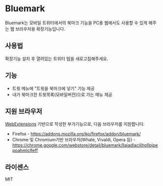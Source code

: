 # Bluemark

Bluemark는 모바일 트위터에서의 북마크 기능을 PC용 웹에서도 사용할 수 있게 해주는 웹 브라우저용 확장기능입니다.

## 사용법

확장기능 설치 후 열려있는 트위터 탭을 새로고침해주세요.

## 기능

- 트윗 메뉴에 "트윗을 북마크에 넣기" 기능 제공
- 내가 북마크한 트윗목록(모바일버전)으로 가는 메뉴 제공

## 지원 브라우저

[WebExtensions](https://developer.mozilla.org/ko/Add-ons/WebExtensions) 기반으로 작성한 부가기능으로, 다음 브라우저를 지원합니다.

- Firefox - https://addons.mozilla.org/ko/firefox/addon/bluemark/
- Chrome 및 Chromium기반 브라우저(Whale, Vivaldi, Opera 등) - https://chrome.google.com/webstore/detail/bluemark/llajadlacilihpllpjpepoahmlclfeff

## 라이센스

MIT
